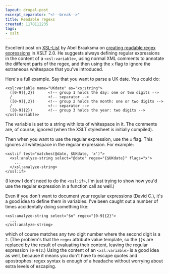 ```yaml
---
layout: drupal-post
excerpt_separator: "<!--break-->"
title: Readable regexs
created: 1178112235
tags:
- xslt
---
```

Excellent post on [XSL-List][1] by Abel Braaksma on [creating readable regex expressions][2] in XSLT 2.0. He suggests always defining regular expressions in the content of a `<xsl:variable>`,  using normal XML comments to annotate the different parts of the regex, and then using the `x` flag to ignore the extraneous whitespace that you've introduced.

[1]: http://www.mulberrytech.com/xsl/xsl-list/ "XSL-List information"
[2]: http://www.biglist.com/lists/xsl-list/archives/200705/msg00022.html "Re: [xsl] How to split an RegEx into several lines for readability?"

<!--break-->

Here's a full example. Say that you want to parse a UK date. You could do:

    <xsl:variable name="UKdate" as="xs:string">
      ([0-9]{,2})      <!-- group 1 holds the day: one or two digits -->
      /                <!-- separator -->
      ([0-9]{,2})      <!-- group 2 holds the month: one or two digits -->
      /                <!-- separator -->
      ([0-9]{2})       <!-- group 3 holds the year: two digits -->
    </xsl:variable>

The variable is set to a string with lots of whitespace in it. The comments are, of course, ignored (when the XSLT stylesheet is initially compiled).

Then when you want to use the regular expression, use the `x` flag. This ignores all whitespace in the regular expression. For example:

    <xsl:if test="matches(@date, $UKdate, 'x')">
      <xsl:analyze-string select="@date" regex="{$UKdate}" flags="x">
        ...
      </xsl:analyze-string>
    </xsl:if>

(I know I don't need to do the `<xsl:if>`, I'm just trying to show how you'd use the regular expression in a function call as well.)

Even if you don't want to document your regular expressions (David C.), it's a good idea to define them in variables. I've been caught out a number of times accidentally doing something like:

    <xsl:analyze-string select="$n" regex="[0-9]{2}">
      ...
    </xsl:analyze-string>

which of course matches any two digit number where the second digit is a `2`. (The problem's that the `regex` attribute value template, so the `{}`s are replaced by the result of evaluating their content, leaving the regular expression `[0-9]2`.) Using the content of an `<xsl:variable>` is a good idea as well, because it means you don't have to escape quotes and apostrophes: regex syntax is enough of a headache without worrying about extra levels of escaping.
